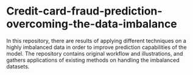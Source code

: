 # Credit-card-fraud-prediction-overcoming-the-data-imbalance
In this repository, there are results of applying different techniques on a highly imbalanced data in order to improve prediction capabilities of the model. The repository contains original workflow and illustrations, and gathers applications of existing methods on handling the imbalanced datasets.
